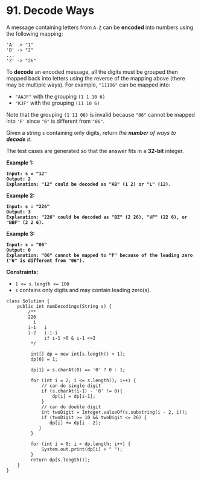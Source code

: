 # 91. Decode Ways

A message containing letters from `A-Z` can be **encoded** into numbers using the following mapping:

```
'A' -> "1"
'B' -> "2"
...
'Z' -> "26"
```

To **decode** an encoded message, all the digits must be grouped then mapped back into letters using the reverse of the mapping above (there may be multiple ways). For example, `"11106"` can be mapped into:

* `"AAJF"` with the grouping `(1 1 10 6)`
* `"KJF"` with the grouping `(11 10 6)`

Note that the grouping `(1 11 06)` is invalid because `"06"` cannot be mapped into `'F'` since `"6"` is different from `"06"`.

Given a string `s` containing only digits, return _the **number** of ways to **decode** it_.

The test cases are generated so that the answer fits in a **32-bit** integer.

&#x20;

**Example 1:**

<pre><code><strong>Input: s = "12"
</strong><strong>Output: 2
</strong><strong>Explanation: "12" could be decoded as "AB" (1 2) or "L" (12).
</strong></code></pre>

**Example 2:**

<pre><code><strong>Input: s = "226"
</strong><strong>Output: 3
</strong><strong>Explanation: "226" could be decoded as "BZ" (2 26), "VF" (22 6), or "BBF" (2 2 6).
</strong></code></pre>

**Example 3:**

<pre><code><strong>Input: s = "06"
</strong><strong>Output: 0
</strong><strong>Explanation: "06" cannot be mapped to "F" because of the leading zero ("6" is different from "06").
</strong></code></pre>

&#x20;

**Constraints:**

* `1 <= s.length <= 100`
* `s` contains only digits and may contain leading zero(s).



```
class Solution {
    public int numDecodings(String s) {
        /**
        226
          i
        i-1   i
        i-2   i-1-i
              if i-1 >0 & i-1 <=2
         */

         int[] dp = new int[s.length() + 1];
         dp[0] = 1;

         dp[1] = s.charAt(0) == '0' ? 0 : 1;

         for (int i = 2; i <= s.length(); i++) {
             // can do single digit
             if (s.charAt(i-1) - '0' != 0){
                 dp[i] = dp[i-1];
             }
             // can do double digit
             int twoDigit = Integer.valueOf(s.substring(i - 2, i));
             if (twoDigit >= 10 && twoDigit <= 26) {
                dp[i] += dp[i - 2];
            }
         }
         
         for (int i = 0; i < dp.length; i++) {
             System.out.print(dp[i] + " ");
         }
         return dp[s.length()];
    }
}
```
